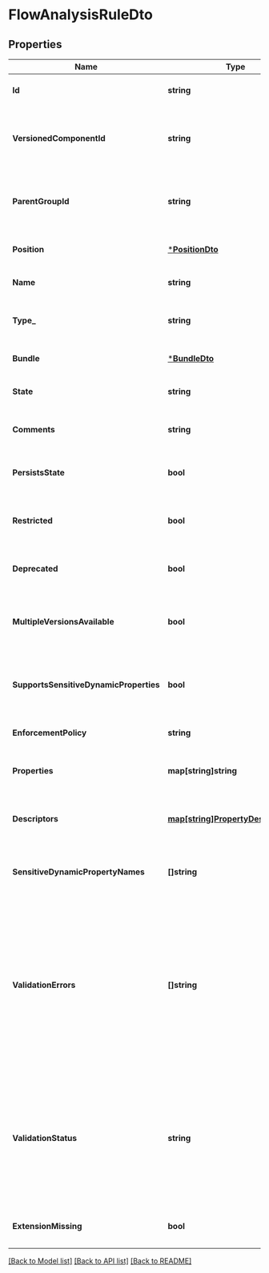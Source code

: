 # FlowAnalysisRuleDto

## Properties
Name | Type | Description | Notes
------------ | ------------- | ------------- | -------------
**Id** | **string** | The id of the component. | [optional] [default to null]
**VersionedComponentId** | **string** | The ID of the corresponding component that is under version control | [optional] [default to null]
**ParentGroupId** | **string** | The id of parent process group of this component if applicable. | [optional] [default to null]
**Position** | [***PositionDto**](PositionDTO.md) |  | [optional] [default to null]
**Name** | **string** | The name of the flow analysis rule. | [optional] [default to null]
**Type_** | **string** | The fully qualified type of the flow analysis rule. | [optional] [default to null]
**Bundle** | [***BundleDto**](BundleDTO.md) |  | [optional] [default to null]
**State** | **string** | The state of the flow analysis rule. | [optional] [default to null]
**Comments** | **string** | The comments of the flow analysis rule. | [optional] [default to null]
**PersistsState** | **bool** | Whether the flow analysis rule persists state. | [optional] [default to null]
**Restricted** | **bool** | Whether the flow analysis rule requires elevated privileges. | [optional] [default to null]
**Deprecated** | **bool** | Whether the flow analysis rule has been deprecated. | [optional] [default to null]
**MultipleVersionsAvailable** | **bool** | Whether the flow analysis rule has multiple versions available. | [optional] [default to null]
**SupportsSensitiveDynamicProperties** | **bool** | Whether the flow analysis rule supports sensitive dynamic properties. | [optional] [default to null]
**EnforcementPolicy** | **string** | Enforcement Policy. | [optional] [default to null]
**Properties** | **map[string]string** | The properties of the flow analysis rule. | [optional] [default to null]
**Descriptors** | [**map[string]PropertyDescriptorDto**](PropertyDescriptorDTO.md) | The descriptors for the flow analysis rules properties. | [optional] [default to null]
**SensitiveDynamicPropertyNames** | **[]string** | Set of sensitive dynamic property names | [optional] [default to null]
**ValidationErrors** | **[]string** | Gets the validation errors from the flow analysis rule. These validation errors represent the problems with the flow analysis rule that must be resolved before it can be scheduled to run. | [optional] [default to null]
**ValidationStatus** | **string** | Indicates whether the Flow Analysis Rule is valid, invalid, or still in the process of validating (i.e., it is unknown whether or not the Flow Analysis Rule is valid) | [optional] [default to null]
**ExtensionMissing** | **bool** | Whether the underlying extension is missing. | [optional] [default to null]

[[Back to Model list]](../README.md#documentation-for-models) [[Back to API list]](../README.md#documentation-for-api-endpoints) [[Back to README]](../README.md)

